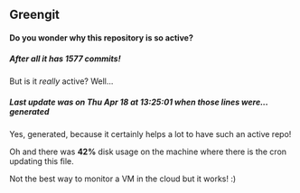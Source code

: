## Greengit

#### Do you wonder why this repository is so active?

##### After all it has 1577 commits!

But is it *really* active? Well...

##### Last update was on Thu Apr 18 at 13:25:01 when those lines were... generated

Yes, generated, because it certainly helps a lot to have such an active repo!

Oh and there was **42%** disk usage on the machine
where there is the cron updating this file.

Not the best way to monitor a VM in the cloud but it works! :)
